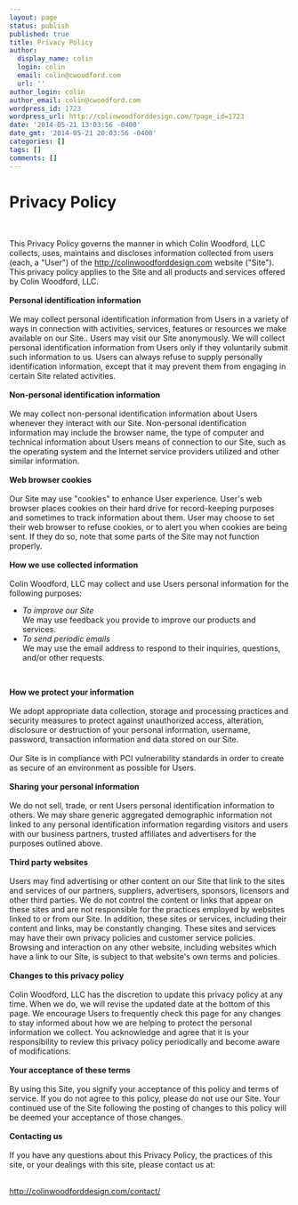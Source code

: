 ```yaml
---
layout: page
status: publish
published: true
title: Privacy Policy
author:
  display_name: colin
  login: colin
  email: colin@cwoodford.com
  url: ''
author_login: colin
author_email: colin@cwoodford.com
wordpress_id: 1723
wordpress_url: http://colinwoodforddesign.com/?page_id=1723
date: '2014-05-21 13:03:56 -0400'
date_gmt: '2014-05-21 20:03:56 -0400'
categories: []
tags: []
comments: []
---
```


<div class = "gallery2">

<h1>Privacy Policy</h1>
<br />
<p>This Privacy Policy governs the manner in which Colin Woodford, LLC collects, uses, maintains and discloses information collected from users (each, a "User") of the&nbsp;<a href="http://colinwoodforddesign.com/">http://colinwoodforddesign.com</a>&nbsp;website ("Site"). This privacy policy applies to the Site and all products and services offered by Colin Woodford, LLC.<br/><br/><b>Personal identification information</b><br/><br/>We may collect personal identification information from Users in a variety of ways in connection with activities, services, features or resources we make available on our Site.. Users may visit our Site anonymously. We will collect personal identification information from Users only if they voluntarily submit such information to us. Users can always refuse to supply personally identification information, except that it may prevent them from engaging in certain Site related activities.<br/><br/><b>Non-personal identification information</b><br/><br/>We may collect non-personal identification information about Users whenever they interact with our Site. Non-personal identification information may include the browser name, the type of computer and technical information about Users means of connection to our Site, such as the operating system and the Internet service providers utilized and other similar information.<br/><br/><b>Web browser cookies</b><br/><br/>Our Site may use "cookies" to enhance User experience. User's web browser places cookies on their hard drive for record-keeping purposes and sometimes to track information about them. User may choose to set their web browser to refuse cookies, or to alert you when cookies are being sent. If they do so, note that some parts of the Site may not function properly.<br/><br/><b>How we use collected information</b><br/><br/>Colin Woodford, LLC may collect and use Users personal information for the following purposes:
<ul class="privacy-policy-list">
    <li><i>To improve our Site</i><br/>
        We may use feedback you provide to improve our products and services.
    </li>
    <li><i>To send periodic emails</i><br/>
        We may use the email address to respond to their inquiries, questions, and/or other requests.
    </li>
</ul><br/>
<p><b>How we protect your information</b><br /><br />
We adopt appropriate data collection, storage and processing practices and security measures to protect against unauthorized access, alteration, disclosure or destruction of your personal information, username, password, transaction information and data stored on our Site.
<br /><br />
Our Site is in compliance with PCI vulnerability standards in order to create as secure of an environment as possible for Users.
<br /><br /><b>Sharing your personal information</b>
<br /><br />
We do not sell, trade, or rent Users personal identification information to others. We may share generic aggregated demographic information not linked to any personal identification information regarding visitors and users with our business partners, trusted affiliates and advertisers for the purposes outlined above.
<br /><br /><b>Third party websites</b><br />
<br />
Users may find advertising or other content on our Site that link to the sites and services of our partners, suppliers, advertisers, sponsors, licensors and other third parties. We do not control the content or links that appear on these sites and are not responsible for the practices employed by websites linked to or from our Site. In addition, these sites or services, including their content and links, may be constantly changing. These sites and services may have their own privacy policies and customer service policies. Browsing and interaction on any other website, including websites which have a link to our Site, is subject to that website's own terms and policies.
<br /><br /><b>Changes to this privacy policy</b>
<br /><br />
Colin Woodford, LLC has the discretion to update this privacy policy at any time. When we do, we will revise the updated date at the bottom of this page. We encourage Users to frequently check this page for any changes to stay informed about how we are helping to protect the personal information we collect. You acknowledge and agree that it is your responsibility to review this privacy policy periodically and become aware of modifications.
<br /><br /><b>Your acceptance of these terms</b>
<br /><br />
By using this Site, you signify your acceptance of this policy and&nbsp;terms of service. If you do not agree to this policy, please do not use our Site. Your continued use of the Site following the posting of changes to this policy will be deemed your acceptance of those changes.
<br /><br /><b>Contacting us</b><br />
<br />
If you have any questions about this Privacy Policy, the practices of this site, or your dealings with this site, please contact us at:
</p>
<br />
<a href="../contact/">http://colinwoodforddesign.com/contact/</a>
</p>
</div>